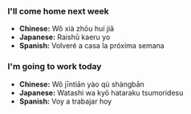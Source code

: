 
### I'll come home next week
- **Chinese:** Wǒ xià zhōu huí jiā
- **Japanese:** Raishū kaeru yo
- **Spanish:** Volveré a casa la próxima semana

### I'm going to work today
- **Chinese:** Wǒ jīntiān yào qù shàngbān
- **Japanese:** Watashi wa kyō hataraku tsumoridesu
- **Spanish:** Voy a trabajar hoy
